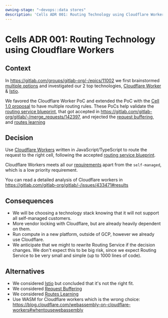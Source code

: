 ```yaml
---
owning-stage: "~devops::data stores"
description: 'Cells ADR 001: Routing Technology using Cloudflare Workers'
---
```


# Cells ADR 001: Routing Technology using Cloudflare Workers

## Context

In <https://gitlab.com/groups/gitlab-org/-/epics/11002> we first brainstormed [multiple options](https://gitlab.com/gitlab-org/gitlab/-/issues/428195#note_1664622245) and investigated our 2 top technologies,
[Cloudflare Worker](https://gitlab.com/gitlab-org/gitlab/-/issues/433471) & [Istio](https://gitlab.com/gitlab-org/gitlab/-/issues/433472).

We favored the Cloudflare Worker PoC and extended the PoC with the [Cell 1.0 proposal](https://gitlab.com/gitlab-org/gitlab/-/issues/437818) to have multiple routing rules.
These PoCs help validate the [routing service blueprint](../routing-service.md),
that got accepted in <https://gitlab.com/gitlab-org/gitlab/-/merge_requests/142397>,
and rejected the [request buffering](../rejected/proposal-stateless-router-with-buffering-requests.md),
and [routes learning](../rejected/proposal-stateless-router-with-routes-learning.md)

## Decision

Use [Cloudflare Workers](https://workers.cloudflare.com/) written in JavaScript/TypeScript to route the request to the right cell, following the accepted [routing service blueprint](../routing-service.md).

Cloudflare Workers meets all our [requirements](../routing-service.md#requirements) apart from the `self-managed`, which is a low priority requirement.

You can read a detailed analysis of Cloudflare workers in <https://gitlab.com/gitlab-org/gitlab/-/issues/433471#results>

## Consequences

- We will be choosing a technology stack knowing that it will not support all self-managed customers.
- More vendor locking with Cloudflare, but are already heavily dependent on them.
- Run compute in a new platform, outside of GCP, however we already use Cloudflare.
- We anticipate that we might to rewrite Routing Service if the decision changes.
  We don't expect this to be big risk, since we expect Routing Service to be very small and simple (up to 1000 lines of code).

## Alternatives

- We considered [Istio](https://gitlab.com/gitlab-org/gitlab/-/issues/433472) but concluded that it's not the right fit.
- We considered [Request Buffering](../rejected/proposal-stateless-router-with-buffering-requests.md)
- We considered [Routes Learning](../rejected/proposal-stateless-router-with-routes-learning.md)
- Use WASM for Cloudflare workers which is the wrong choice: <https://blog.cloudflare.com/webassembly-on-cloudflare-workers#whentousewebassembly>
